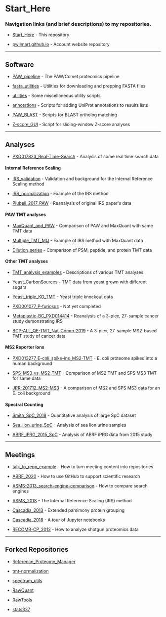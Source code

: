 # Start_Here
### Navigation links (and brief descriptions) to my repositories.

* [Start_Here](https://github.com/pwilmart/Start_Here) - This repository

* [pwilmart.github.io](https://github.com/pwilmart/pwilmart.github.io) - Account website repository

---

## Software

* [PAW_pipeline](https://github.com/pwilmart/PAW_pipeline) - The PAW/Comet proteomics pipeline

* [fasta_utilities](https://github.com/pwilmart/fasta_utilities) - Utilities for downloading and prepping FASTA files

* [utilities](https://github.com/pwilmart/utilities) - Some miscellaneous utility scripts

* [annotations](https://github.com/pwilmart/annotations) - Scripts for adding UniProt annotations to results lists

* [PAW_BLAST](https://github.com/pwilmart/PAW_BLAST) - Scripts for BLAST ortholog matching

* [Z-score_GUI](https://github.com/pwilmart/Z-score_GUI) - Script for sliding-window Z-score analyses

---

## Analyses

* [PXD017823_Real-Time-Search](https://github.com/pwilmart/PXD017823_Real-Time-Search) - Analysis of some real time search data

#### Internal Reference Scaling

* [IRS_validation](https://github.com/pwilmart/IRS_validation) - Validation and background for the Internal Reference Scaling method

* [IRS_normalization](https://github.com/pwilmart/IRS_normalization) - Example of the IRS method

* [Plubell_2017_PAW](https://github.com/pwilmart/Plubell_2017_PAW) - Reanalysis of original IRS paper's data

#### PAW TMT analyses

* [MaxQuant_and_PAW](https://github.com/pwilmart/MaxQuant_and_PAW) - Comparison of PAW and MaxQuant with same TMT data

* [Multiple_TMT_MQ](https://github.com/pwilmart/Multiple_TMT_MQ) - Example of IRS method with MaxQuant data

* [Dilution_series](https://github.com/pwilmart/Dilution_series) - Comparison of PSM, peptide, and protein TMT data

#### Other TMT analyses

* [TMT_analysis_examples](https://github.com/pwilmart/TMT_analysis_examples) - Descriptions of various TMT analyses

* [Yeast_CarbonSources](https://github.com/pwilmart/Yeast_CarbonSources) - TMT data from yeast grown with different sugars

* [Yeast_triple_KO_TMT](https://github.com/pwilmart/Yeast_triple_KO_TMT) - Yeast triple knockout data

* [PXD001077_P-furiosus](https://github.com/pwilmart/PXD001077_P-furiosus) - Not yet completed

* [Metaplastic-BC_PXD014414](https://github.com/pwilmart/Metaplastic-BC_PXD014414) - Reanalysis of a 3-plex, 27-sample cancer study demonstrating IRS

* [BCP-ALL_QE-TMT_Nat-Comm-2019](https://github.com/pwilmart/BCP-ALL_QE-TMT_Nat-Comm-2019) - A 3-plex, 27-sample MS2-based TMT study of cancer data

#### MS2 Reporter Ions

* [PXD013277_E-coli_spike-ins_MS2-TMT](https://github.com/pwilmart/PXD013277_E-coli_spike-ins_MS2-TMT) - E. coli proteome spiked into a human background

* [SPS-MS3_vs_MS2_TMT](https://github.com/pwilmart/SPS-MS3_vs_MS2_TMT) - Comparison of MS2 TMT and SPS MS3 TMT for same data

* [JPR-201712_MS2-MS3](https://github.com/pwilmart/JPR-201712_MS2-MS3) - A comparison of MS2 and SPS MS3 data for an E. coli background

#### Spectral Counting

* [Smith_SpC_2018](https://github.com/pwilmart/Smith_SpC_2018) - Quantitative analysis of large SpC dataset

* [Sea_lion_urine_SpC](https://github.com/pwilmart/Sea_lion_urine_SpC) - Analysis of sea lion urine samples

* [ABRF_iPRG_2015_SpC](https://github.com/pwilmart/ABRF_iPRG_2015_SpC) - Analysis of ABRF iPRG data from 2015 study

---

## Meetings

* [talk_to_repo_example](https://github.com/pwilmart/talk_to_repo_example) - How to turn meeting content into repositories

* [ABRF_2020](https://github.com/pwilmart/ABRF_2020) - How to use GitHub to support scientific research

* [ASMS-2013_search-engine-comparison](https://github.com/pwilmart/ASMS-2013_search-engine-comparison) - How to compare search engines

* [ASMS_2018](https://github.com/pwilmart/ASMS_2018) - The Internal Reference Scaling (IRS) method

* [Cascadia_2013](https://github.com/pwilmart/Cascadia_2013) - Extended parsimony protein grouping

* [Cascadia_2018](https://github.com/pwilmart/Cascadia_2018) - A tour of Jupyter notebooks

* [RECOMB-CP_2012](https://github.com/pwilmart/RECOMB-CP_2012) - How to analyze shotgun proteomics data

---

## Forked Repositories

* [Reference_Proteome_Manager](https://github.com/pwilmart/Reference_Proteome_Manager)

* [tmt-normalization](https://github.com/pwilmart/tmt-normalization)

* [spectrum_utils](https://github.com/pwilmart/spectrum_utils)

* [RawQuant](https://github.com/pwilmart/RawQuant)

* [RawTools](https://github.com/pwilmart/RawTools)

* [stats337](https://github.com/pwilmart/stats337)
